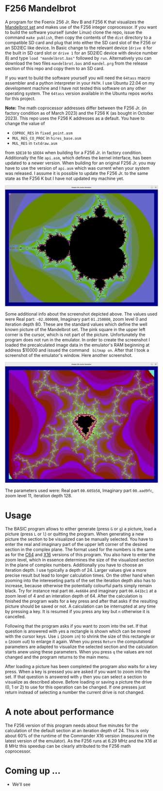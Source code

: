 # F256 Mandelbrot
A program for the Foenix 256 Jr. Rev B and F256 K that visualizes the [Mandelbrot set](https://en.wikipedia.org/wiki/Mandelbrot_set) 
and makes use of the F256 integer coprocessor. If you want to build the software yourself (under Linux) clone the repo, issue the command
`make publish`, then copy the contents of the `dist` directory to a compatible SD card and plug that into either the SD card slot of 
the F256 or an SD2IEC like device.  In Basic change to the relevant device (`drive 0` for the built in SD card slot or `drive 1` 
for an SD2IEC device with device number 8) and type `load "mandelbrot.bas"` followed by `run`. Alternatively you can download the two files 
`mandelbrot.bas` and `mandel.prg` from the release section of this repo and copy them to an SD card.

If you want to build the software yourself you will need the `64tass` macro assembler and a python interpreter in your `PATH`. 
I use Ubuntu 22.04 on my development machine and I have not tested this software on any other operating system. The `64tass` 
version available in the Ubuntu repos works for this project.

**Note:** The math coprocessor addresses differ between the F256 Jr. (in factory condition as of March 2023) 
and the F256 K (as bought in October 2023). This repo uses the F256 K addresses as a default. You have to 
change the value of 

- `COPROC_RES` in `fixed_point.asm`
- `MUL_RES_CO_PROC` in `hires_base.asm`
- `MUL_RES` in `txtdraw.asm`

from `$DE10` to `$DE04` when building for a F256 Jr. in factory condition. Additionally the file `api.asm`, which 
defines the kernel interface, has been updated to a newer version. When building for an original F256 Jr. you may 
have to use the version of `api.asm` which was current when your system was released. I assume it is possible to update
the F256 Jr. to the same state as the F256 K but I have not updated my machine yet.

![](/mandelbrot.png?raw=true "Example picture at iteration depth 80")

Some additional info about the screenshot depicted above. The values used were Real part: `-02.000000`, Imaginary part `01.250000`, 
zoom level 0 and iteration depth 80. These are the standard values which define the well known picture of the Mandelbrot set. The 
pink square in the upper left corner is the cursor, which is not part of the picture. Unfortunately the program does not run in the 
emulator. In order to create the screenshot I loaded the precalculated image data in the emulator's RAM beginning at address $10000 
and issued the command ` bitmap on`. After that I took a screenshot of the emulator's window. Here another screenshot. 

![](/thunderstorm.png?raw=true "Example picture at iteration depth 128")

The parameters used were: Real part `00.605b58`, Imaginary part `00.aad9fc`, zoom level 11, iteration depth 128.

# Usage

The BASIC program allows to either generate (press `G` or `g`) a picture, load a picture (press `L` or `l`) or quitting the program. When 
generating a new picture the section to be visualized can be manually selected. You have to enter the real and imaginary part of the upper 
left corner of the desired section in the complex plane. The format used for the numbers is the same as for the 
[C64](https://github.com/rmsk2/c64_mandelbrot) and [X16](https://github.com/rmsk2/X16_mandelbrot) versions of this program. You also have 
to enter the zoom level, which in essence determines the size of the visualized section in the plane of complex numbers. Additionally you have 
to choose an iteration depth. I use typically a depth of 24. Larger values give a more precise result but lead to longer calculation times. 
On the other hand when zooming into the intereseting parts of the set the iteration depth also has to increase, because otherwise the 
potentially colourful parts simply remain black. Try for instance real part `00.4e6604` and imaginary part `00.641bc1` at a zoom level of 4 
and an interation depth of 64. After the calculation is finished the program waits for a key press and after that asks if the resulting picture 
should be saved or not. A calculation can be interrupted at any time by pressing a key. It is resumed if you press any key but `n` otherwise 
it is cancelled.
 
Following that the program asks if you want to zoom into the set. If that question is answered with `y`es a rectangle is shown which can be moved
with the cursor keys. Use `i` (zoom `i`n) to shrink the size of this rectangle or `o` (zoom `o`ut) to enlarge it again. When you press `Return` 
the computational parameters are adapted to visualize the selected section and the calculation starts anew using these parameters. When you 
press `q` the values are not changed and the program returns to the main menu.

After loading a picture has been completed the program also waits for a key press. When a key is pressed you are asked if you want 
to zoom into the set. If that question is answered with `y` then you can select a section to visualize as described above. Before loading
or saving a picture the drive (0, 1 or 2) to use for this operation can be changed. If one presses just return instead of selecting a 
number the current drive is not changed.

# A note about performance

The F256 version of this program needs about five minutes for the calculation of the default section at an iteration depth of 24. 
This is only about 60% of the runtime of the Commander X16 version (measured in the latest version of the emulator). As the F256 runs 
at 6.29 MHz and the X16 at 8 MHz this speedup can be clearly attributed to the F256 math coprocessor.

# Coming up ...

- We'll see
